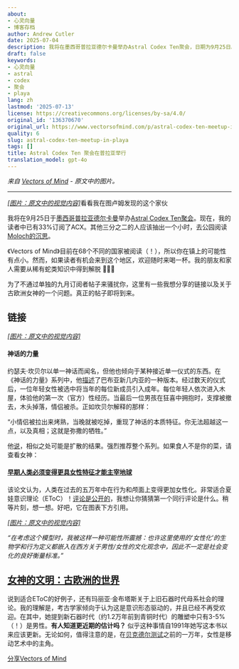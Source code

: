 ```yaml
---
about:
- 心灵向量
- 博客存档
author: Andrew Cutler
date: 2025-07-04
description: 我将在墨西哥普拉亚德尔卡曼举办Astral Codex Ten聚会，日期为9月25日。目前，我的读者中已有33%订阅了ACX。其他三分之二的读者应该抽出一个小时，去公园，...
draft: false
keywords:
- 心灵向量
- astral
- codex
- 聚会
- playa
lang: zh
lastmod: '2025-07-13'
license: https://creativecommons.org/licenses/by-sa/4.0/
original_id: '136370670'
original_url: https://www.vectorsofmind.com/p/astral-codex-ten-meetup-in-playa
quality: 6
slug: astral-codex-ten-meetup-in-playa
tags: []
title: Astral Codex Ten 聚会在普拉亚举行
translation_model: gpt-4o
---
```


*来自 [Vectors of Mind](https://www.vectorsofmind.com/p/astral-codex-ten-meetup-in-playa) - 原文中的图片。*

---

[*[图片：原文中的视觉内容]*](https://substackcdn.com/image/fetch/$s_!tZtG!,f_auto,q_auto:good,fl_progressive:steep/https%3A%2F%2Fsubstack-post-media.s3.amazonaws.com%2Fpublic%2Fimages%2F2e81d7f0-df3d-4c8e-945e-338304ba09fe_6000x4000.jpeg)看看我在图卢姆发现的这个家伙

我将在9月25日于[墨西哥普拉亚德尔卡曼](https://www.instagram.com/mexican.street.art/)举办[Astral Codex Ten聚会](https://astralcodexten.substack.com/i/136380189/mexico)。现在，我的读者中已有33%订阅了ACX。其他三分之二的人应该抽出一个小时，去公园阅读[Moloch的沉思](https://slatestarcodex.com/2014/07/30/meditations-on-moloch/)。 

《Vectors of Mind》目前在68个不同的国家被阅读（！），所以你在镇上的可能性有点小。然而，如果读者有机会来到这个地区，欢迎随时来喝一杯。我的朋友和家人需要从稀有蛇类知识中得到解脱 🐍🐍🐍

为了不通过单独的九月订阅者帖子来骚扰你，这里有一些我想分享的链接以及关于古欧洲女神的一个问题。真正的帖子即将到来。

## 链接

[*[图片：原文中的视觉内容]*](https://substackcdn.com/image/fetch/$s_!M1dP!,f_auto,q_auto:good,fl_progressive:steep/https%3A%2F%2Fsubstack-post-media.s3.amazonaws.com%2Fpublic%2Fimages%2F792d4212-5361-4ac9-91a8-6b38bc044c92_1344x896.png)

#### 神话的力量

约瑟夫·坎贝尔以单一神话而闻名，但他也倾向于某种接近单一仪式的东西。在《神话的力量》系列中，他[描述](https://youtu.be/hEqR73j_oMY?si=cFBkyC8X-6yQB_yt&t=1016)了巴布亚新几内亚的一种版本。经过数天的仪式后，一位年轻女性被选中将当年的每位新成员引入成年。每位年轻人依次进入木屋，体验他的第一次（官方）性经历。当最后一位男孩在狂喜中拥抱时，支撑被撤去，木头掉落，情侣被杀。正如坎贝尔解释的那样：

“小情侣被拉出来烤熟，当晚就被吃掉，重现了神话的本质特征。你无法超越这一点，以及真相；这就是弥撒的牺牲。”

他[说](https://youtu.be/hEqR73j_oMY?si=59PGfZhr5aubaZVh&t=934)，相似之处可能是扩散的结果。强烈推荐整个系列。如果食人不是你的菜，请查看女神：

#### [早期人类必须变得更具女性特征才能主宰地球](https://theconversation.com/early-humans-had-to-become-more-feminine-before-they-could-dominate-the-planet-42952#)

该论文认为，人类在过去的五万年中在行为和颅面上变得更加女性化。非常适合夏娃意识理论（EToC）！[评论是公开的](https://sci-hub.se/10.1086/677209)，我想让你猜猜第一个同行评论是什么。稍等片刻，想一想。好吧，它在图表下方引用。

[*[图片：原文中的视觉内容]*](https://substackcdn.com/image/fetch/$s_!VkwB!,f_auto,q_auto:good,fl_progressive:steep/https%3A%2F%2Fsubstack-post-media.s3.amazonaws.com%2Fpublic%2Fimages%2F62185165-4f07-40b5-abf1-39979ac407ca_754x426.jpeg)

_“在考虑这个模型时，我被这样一种可能性所震撼：也许这里使用的‘女性化’的生物学和行为定义都嵌入在西方关于男性/女性的文化观念中，因此不一定是社会变化的良好衡量标准。”_

## **[女神的文明：古欧洲的世界](https://www.amazon.com/Civilization-Goddess-World-Old-Europe/dp/0062508040)**

说到适合EToC的好例子，还有玛丽亚·金布塔斯关于上旧石器时代母系社会的理论。我的理解是，考古学家倾向于认为这是意识形态驱动的，并且已经不再受欢迎。在其中，她提到新石器时代（约1.2万年前到青铜时代）的雕塑中只有3-5%（！）是男性。**有人知道更近期的估计吗？** 似乎这种事情自1991年她写这本书以来应该更新。无论如何，值得注意的是，在[贝克德尔测试](https://en.wikipedia.org/wiki/Bechdel_test)之前的一万年，女性是移动艺术中的主角。

[分享Vectors of Mind](https://www.vectorsofmind.com/?utm_source=substack&utm_medium=email&utm_content=share&action=share)